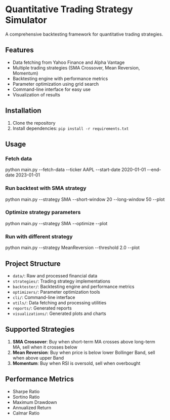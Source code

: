 # Quantitative Trading Strategy Simulator

A comprehensive backtesting framework for quantitative trading strategies.

## Features

- Data fetching from Yahoo Finance and Alpha Vantage
- Multiple trading strategies (SMA Crossover, Mean Reversion, Momentum)
- Backtesting engine with performance metrics
- Parameter optimization using grid search
- Command-line interface for easy use
- Visualization of results

## Installation

1. Clone the repository
2. Install dependencies: `pip install -r requirements.txt`

## Usage

### Fetch data
python main.py --fetch-data --ticker AAPL --start-date 2020-01-01 --end-date 2023-01-01

### Run backtest with SMA strategy
python main.py --strategy SMA --short-window 20 --long-window 50 --plot


### Optimize strategy parameters
python main.py --strategy SMA --optimize --plot


### Run with different strategy
python main.py --strategy MeanReversion --threshold 2.0 --plot


## Project Structure

- `data/`: Raw and processed financial data
- `strategies/`: Trading strategy implementations
- `backtester/`: Backtesting engine and performance metrics
- `optimizers/`: Parameter optimization tools
- `cli/`: Command-line interface
- `utils/`: Data fetching and processing utilities
- `reports/`: Generated reports
- `visualizations/`: Generated plots and charts

## Supported Strategies

1. **SMA Crossover**: Buy when short-term MA crosses above long-term MA, sell when it crosses below
2. **Mean Reversion**: Buy when price is below lower Bollinger Band, sell when above upper Band
3. **Momentum**: Buy when RSI is oversold, sell when overbought

## Performance Metrics

- Sharpe Ratio
- Sortino Ratio
- Maximum Drawdown
- Annualized Return
- Calmar Ratio

  
